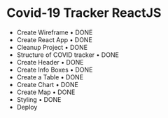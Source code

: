 # Covid-19 Tracker ReactJS

- Create Wireframe • DONE
- Create React App • DONE
- Cleanup Project • DONE
- Structure of COVID tracker • DONE
- Create Header • DONE
- Create Info Boxes • DONE
- Create a Table • DONE
- Create Chart • DONE
- Create Map • DONE
- Styling • DONE
- Deploy
